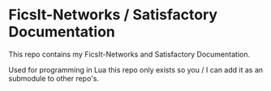 # FicsIt-Networks / Satisfactory Documentation
This repo contains my FicsIt-Networks and Satisfactory Documentation.

Used for programming in Lua this repo only exists so you / I can add it as an submodule to other repo's.